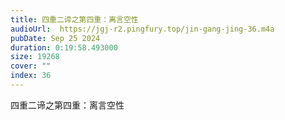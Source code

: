 ```yaml
---
title: 四重二谛之第四重：离言空性
audioUrl:  https://jgj-r2.pingfury.top/jin-gang-jing-36.m4a
pubDate: Sep 25 2024
duration: 0:19:58.493000
size: 19268
cover: ""
index: 36
---
```

四重二谛之第四重：离言空性